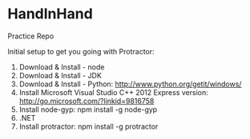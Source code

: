 # HandInHand
Practice Repo


Initial setup to get you going with Protractor:

1. Download & Install - node
2. Download & Install - JDK
3. Download & Install - Python: http://www.python.org/getit/windows/
4. Install Microsoft Visual Studio C++ 2012 Express version: http://go.microsoft.com/?linkid=9816758
5. Install node-gyp: npm install -g node-gyp
6. .NET
7. Install protractor: npm install -g protractor
